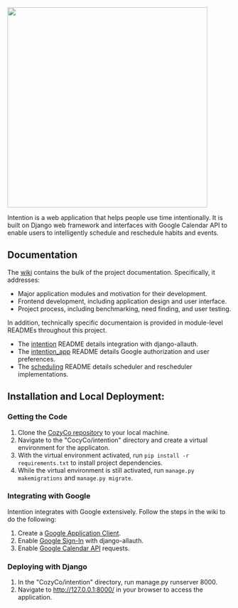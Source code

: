 <img src="https://drive.google.com/uc?export=view&id=14V68cgr_oBSuu4gtro6cupeGe_dg42rz" width="450">

Intention is a web application that helps people use time intentionally. It is built on Django web framework and interfaces with Google Calendar API to enable users to intelligently schedule and reschedule habits and events.

## Documentation

The [wiki](https://github.com/StanfordCS194/CozyCo/wiki) contains the bulk of the project documentation. Specifically, it addresses:
* Major application modules and motivation for their development.
* Frontend development, including application design and user interface.
* Project process, including benchmarking, need finding, and user testing.

In addition, technically specific documentaion is provided in module-level READMEs throughout this project.
* The [intention](https://github.com/StanfordCS194/CozyCo/tree/documentation/intention/intention) README details integration with django-allauth.
* The [intention_app](https://github.com/StanfordCS194/CozyCo/tree/documentation/intention/intention_app) README details Google authorization and user preferences.
* The [scheduling](https://github.com/StanfordCS194/CozyCo/tree/documentation/intention/intention_app/scheduling) README details scheduler and rescheduler implementations.

## Installation and Local Deployment:

### Getting the Code
1. Clone the [CozyCo repository](https://github.com/StanfordCS194/CozyCo.git) to your local machine.
2. Navigate to the "CocyCo/intention" directory and create a virtual environment for the applicaton.
3. With the virtual environment activated, run ```pip install -r requirements.txt``` to install project dependencies.
4. While the virtual environment is still activated, run ```manage.py makemigrations``` and ```manage.py migrate```. 

### Integrating with Google
Intention integrates with Google extensively. Follow the steps in the wiki to do the following:
1. Create a [Google Application Client](https://github.com/StanfordCS194/CozyCo/wiki/Google-Application-Client).
2. Enable [Google Sign-In](https://github.com/StanfordCS194/CozyCo/wiki/Google-Sign-In,-Allauth,-and-User-Management) with django-allauth.
3. Enable [Google Calendar API](https://github.com/StanfordCS194/CozyCo/wiki/Google-Calendar-API) requests.

### Deploying with Django
1. In the "CozyCo/intention" directory, run manage.py runserver 8000.
2. Navigate to http://127.0.0.1:8000/ in your browser to access the application.
